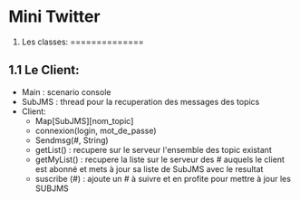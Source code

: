 # Mini Twitter

1. Les classes:
==============

1.1 Le Client:
--------------
* Main : scenario console
* SubJMS : thread pour la recuperation des messages des topics
* Client: 
    - Map[SubJMS][nom_topic]
    - connexion(login, mot_de_passe)
    - Sendmsg(#, String)
    - getList() : recupere sur le serveur l'ensemble des topic existant
    - getMyList() : recupere la liste sur le serveur des # auquels le client est abonné et mets à jour sa liste de SubJMS avec le resultat
    - suscribe (#) : ajoute un # à suivre et en profite pour mettre à jour les SUBJMS


